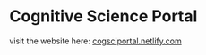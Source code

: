 # Cognitive Science Portal

visit the website here:
[cogsciportal.netlify.com](https://cogsciportal.netlify.app/)
 
